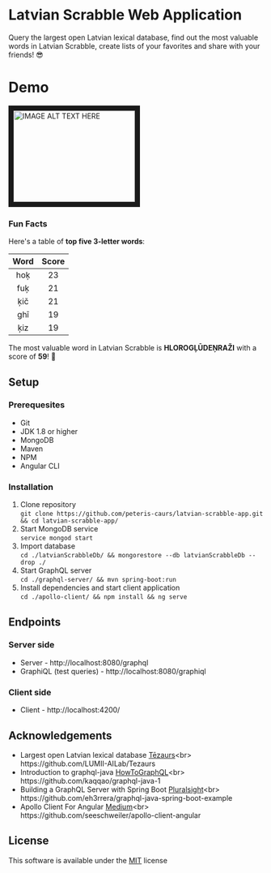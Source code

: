 # Latvian Scrabble Web Application
Query the largest open Latvian lexical database, 
find out the most valuable words in Latvian Scrabble, 
create lists of your favorites and share with your friends!  😎 <br>

# Demo
<a href="http://www.youtube.com/watch?feature=player_embedded&v=lbRuM3H_qoU" target="_blank">
<img src="http://img.youtube.com/vi/lbRuM3H_qoU/0.jpg" alt="IMAGE ALT TEXT HERE" width="240" height="180" border="10" />
</a>

### Fun Facts
Here's a table of **top five 3-letter words**: <br>

| Word          | Score |
|:-------------:|:-----:|
|      hoķ      |  23   |
|      fuķ      |  21   |
|      ķič      |  21   |
|      ghī      |  19   |
|      ķiz      |  19   |

The most valuable word in Latvian Scrabble is **HLOROGĻŪDEŅRAŽI** with a score of **59**! 💪

## Setup
### Prerequesites
* Git
* JDK 1.8 or higher
* MongoDB
* Maven
* NPM
* Angular CLI

### Installation
1. Clone repository <br>
`git clone https://github.com/peteris-caurs/latvian-scrabble-app.git && cd latvian-scrabble-app/`
2. Start MongoDB service <br>
`service mongod start`
3. Import database <br>
`cd ./latvianScrabbleDb/ && mongorestore --db latvianScrabbleDb --drop ./`
4. Start GraphQL server <br>
`cd ./graphql-server/ && mvn spring-boot:run`
5. Install dependencies and start client application <br>
`cd ./apollo-client/ && npm install && ng serve`

## Endpoints
### Server side
* Server - http://localhost:8080/graphql <br>
* GraphiQL (test queries) - http://localhost:8080/graphiql <br>

### Client side
* Client - http://localhost:4200/ <br>

## Acknowledgements
* Largest open Latvian lexical database 
[Tēzaurs](http://www.tezaurs.lv/ "http://www.tezaurs.lv/")<br>
https://github.com/LUMII-AILab/Tezaurs
* Introduction to graphql-java
[HowToGraphQL](https://www.howtographql.com/graphql-java/0-introduction/ "https://www.howtographql.com/graphql-java/0-introduction/")<br>
https://github.com/kaqqao/graphql-java-1
* Building a GraphQL Server with Spring Boot
[Pluralsight](https://www.pluralsight.com/guides/building-a-graphql-server-with-spring-boot/ "https://www.pluralsight.com/guides/building-a-graphql-server-with-spring-boot/")<br>
https://github.com/eh3rrera/graphql-java-spring-boot-example
* Apollo Client For Angular
[Medium](https://medium.com/codingthesmartway-com-blog/apollo-client-for-angular-making-use-of-graphql-8d9a571e020c "https://medium.com/codingthesmartway-com-blog/apollo-client-for-angular-making-use-of-graphql-8d9a571e020c")<br>
https://github.com/seeschweiler/apollo-client-angular

## License
This software is available under the [MIT](./LICENSE) license
